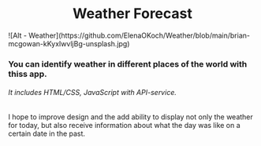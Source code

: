 <h1 align="center"> Weather Forecast</h1>
![Alt - Weather](https://github.com/ElenaOKoch/Weather/blob/main/brian-mcgowan-kKyxIwvljBg-unsplash.jpg)
<h3>You can identify weather in different places of the world with thiss app. </h3>
  <h6>It includes HTML/CSS, JavaScript with API-service.</h6>
<p>I hope to improve design and the add ability to display not only the weather for today, but also receive information about what the day was like on a certain date in the past.
</p>
